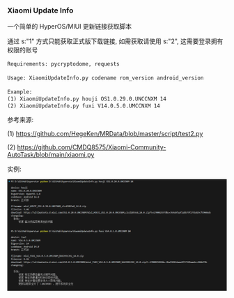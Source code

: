 ### Xiaomi Update Info

一个简单的 HyperOS/MIUI 更新链接获取脚本

通过 s:"1" 方式只能获取正式版下载链接, 如需获取请使用 s:"2", 这需要登录拥有权限的账号

```
Requirements: pycryptodome, requests

Usage: XiaomiUpdateInfo.py codename rom_version android_version

Example: 
(1) XiaomiUpdateInfo.py houji OS1.0.29.0.UNCCNXM 14
(2) XiaomiUpdateInfo.py fuxi V14.0.5.0.UMCCNXM 14
```


参考来源: 

(1) https://github.com/HegeKen/MRData/blob/master/script/test2.py

(2) https://github.com/CMDQ8575/Xiaomi-Community-AutoTask/blob/main/xiaomi.py

实例:
<p><img alt="Demo.png" src="Demo.png"></p>